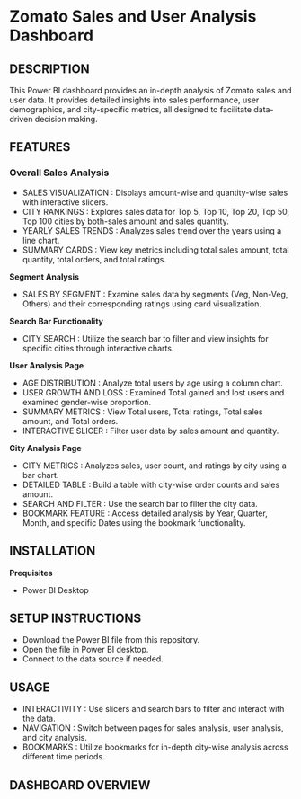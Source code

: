 # Zomato Sales and User Analysis Dashboard

## DESCRIPTION
This Power BI dashboard provides an in-depth analysis of Zomato sales and user data. It provides detailed insights into sales performance, user demographics, and city-specific metrics, all designed to facilitate data-driven decision making.

## FEATURES
### Overall Sales Analysis
* SALES VISUALIZATION : Displays amount-wise and quantity-wise sales with interactive slicers.
* CITY RANKINGS : Explores sales data for Top 5, Top 10, Top 20, Top 50, Top 100 cities by both-sales amount and sales quantity.
* YEARLY SALES TRENDS : Analyzes sales trend over the years using a line chart.
* SUMMARY CARDS : View key metrics including total sales amount, total quantity, total orders, and total ratings.

**Segment Analysis**
* SALES BY SEGMENT : Examine sales data by segments (Veg, Non-Veg, Others) and their corresponding ratings using card visualization.

**Search Bar Functionality**
* CITY SEARCH : Utilize the search bar to filter and view insights for specific cities through interactive charts.

**User Analysis Page**
* AGE DISTRIBUTION : Analyze total users by age using a column chart.
* USER GROWTH AND LOSS : Examined Total gained and lost users and examined gender-wise proportion.
* SUMMARY METRICS : View Total users, Total ratings, Total sales amount, and Total orders.
* INTERACTIVE SLICER : Filter user data by sales amount and quantity.

**City Analysis Page**
* CITY METRICS : Analyzes sales, user count, and ratings by city using a bar chart.
* DETAILED TABLE : Build a table with city-wise order counts and sales amount.
* SEARCH AND FILTER : Use the search bar to filter the city data.
* BOOKMARK FEATURE : Access detailed analysis by Year, Quarter, Month, and specific Dates using the bookmark functionality.

## INSTALLATION
**Prequisites**
* Power BI Desktop

## SETUP INSTRUCTIONS
* Download the Power BI file from this repository.
* Open the file in Power BI desktop.
* Connect to the data source if needed.

## USAGE
* INTERACTIVITY : Use slicers and search bars to filter and interact with the data.
* NAVIGATION : Switch between pages for sales analysis, user analysis, and city analysis.
* BOOKMARKS : Utilize bookmarks for in-depth city-wise analysis across different time periods.

## DASHBOARD OVERVIEW

